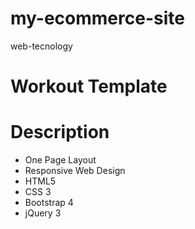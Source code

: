 # my-ecommerce-site
web-tecnology

# Workout Template
# Description
- One Page Layout
- Responsive Web Design
- HTML5
- CSS 3
- Bootstrap 4
- jQuery 3